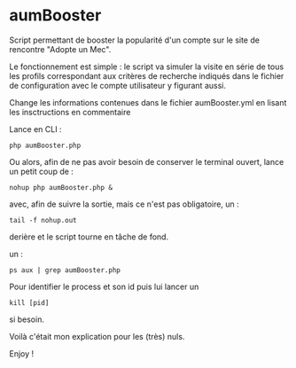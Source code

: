 aumBooster
==========

Script permettant de booster la popularité d'un compte sur le site de rencontre "Adopte un Mec".

Le fonctionnement est simple : le script va simuler la visite en série de tous les profils correspondant aux critères de recherche indiqués dans le fichier de configuration avec le compte utilisateur y figurant aussi.

Change les informations contenues dans le fichier aumBooster.yml en lisant les insctructions en commentaire

Lance en CLI :

    php aumBooster.php

Ou alors, afin de ne pas avoir besoin de conserver le terminal ouvert, lance un petit coup de :

    nohup php aumBooster.php &

avec, afin de suivre la sortie, mais ce n'est pas obligatoire, un :

    tail -f nohup.out

derière et le script tourne en tâche de fond.

un :

    ps aux | grep aumBooster.php

Pour identifier le process et son id puis lui lancer un

    kill [pid]

si besoin.

Voilà c'était mon explication pour les (très) nuls.

Enjoy !
